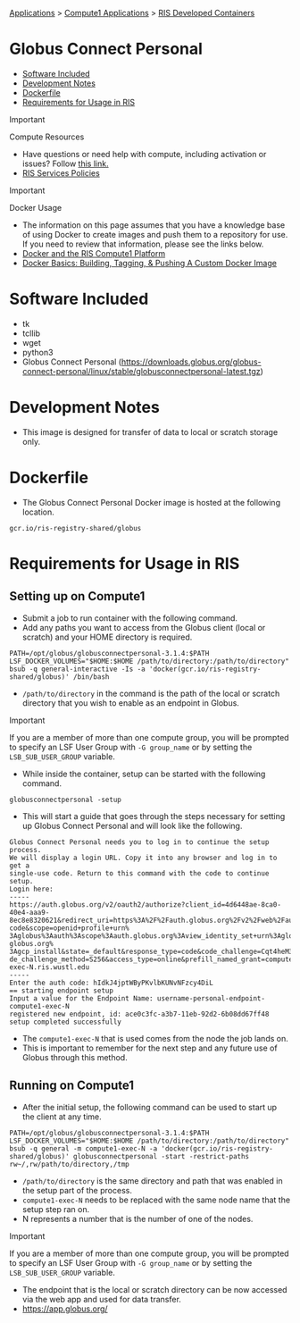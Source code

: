 
[Applications](../../../Applications.md) > [Compute1 Applications](../../Compute1%20Applications.md) > [RIS Developed Containers](../RIS%20Developed%20Containers.md)

# Globus Connect Personal

- [Software Included](#software-included)
- [Development Notes](#development-notes)
- [Dockerfile](#dockerfile)
- [Requirements for Usage in RIS](#requirements-for-usage-in-ris)

> [!IMPORTANT]
> Compute Resources
>
> - Have questions or need help with compute, including activation or issues? Follow [this link.](https://washu.atlassian.net/servicedesk/customer/portal/2/group/6/create/43)
> - [RIS Services Policies](../../../RIS%20Services%20Policies.md)

> [!IMPORTANT]
> Docker Usage
>
> - The information on this page assumes that you have a knowledge base of using Docker to create images and push them to a repository for use. If you need to review that information, please see the links below.
> - [Docker and the RIS Compute1 Platform](../../../Compute1/Docker%20and%20the%20RIS%20Compute1%20Platform.md)
> - [Docker Basics: Building, Tagging, & Pushing A Custom Docker Image](../../../Docker/Docker%20Basics_%20Building,%20Tagging,%20&%20Pushing%20A%20Custom%20Docker%20Image.md)

# Software Included

- tk
- tcllib
- wget
- python3
- Globus Connect Personal (<https://downloads.globus.org/globus-connect-personal/linux/stable/globusconnectpersonal-latest.tgz>)

# Development Notes

- This image is designed for transfer of data to local or scratch storage only.

# Dockerfile

- The Globus Connect Personal Docker image is hosted at the following location.

```
gcr.io/ris-registry-shared/globus
```

# Requirements for Usage in RIS

## Setting up on Compute1

- Submit a job to run container with the following command.
- Add any paths you want to access from the Globus client (local or scratch) and your HOME directory is required.

```
PATH=/opt/globus/globusconnectpersonal-3.1.4:$PATH LSF_DOCKER_VOLUMES="$HOME:$HOME /path/to/directory:/path/to/directory" bsub -q general-interactive -Is -a 'docker(gcr.io/ris-registry-shared/globus)' /bin/bash
```

- `/path/to/directory` in the command is the path of the local or scratch directory that you wish to enable as an endpoint in Globus.

> [!IMPORTANT]
> If you are a member of more than one compute group, you will be prompted to specify an LSF User Group with `-G group_name` or by setting the `LSB_SUB_USER_GROUP` variable.

- While inside the container, setup can be started with the following command.

```
globusconnectpersonal -setup
```

- This will start a guide that goes through the steps necessary for setting up Globus Connect Personal and will look like the following.

```
Globus Connect Personal needs you to log in to continue the setup process.
We will display a login URL. Copy it into any browser and log in to get a
single-use code. Return to this command with the code to continue setup.
Login here:
-----
https://auth.globus.org/v2/oauth2/authorize?client_id=4d6448ae-8ca0-40e4-aaa9-
8ec8e8320621&redirect_uri=https%3A%2F%2Fauth.globus.org%2Fv2%2Fweb%2Fauth-code&scope=openid+profile+urn%
3Aglobus%3Aauth%3Ascope%3Aauth.globus.org%3Aview_identity_set+urn%3Aglobus%3Aauth%3Ascope%3Atransfer.api.
globus.org%
3Agcp_install&state=_default&response_type=code&code_challenge=Cqt4heM3uz7n_QRRbNjtXheBckZVf9UESZREwjc4xVA&co
de_challenge_method=S256&access_type=online&prefill_named_grant=compute1-exec-N.ris.wustl.edu
-----
Enter the auth code: hIdkJ4jptWByPKvlbKUNvNFzcy4DiL
== starting endpoint setup
Input a value for the Endpoint Name: username-personal-endpoint-compute1-exec-N
registered new endpoint, id: ace0c3fc-a3b7-11eb-92d2-6b08dd67ff48
setup completed successfully
```

- The `compute1-exec-N` that is used comes from the node the job lands on.
- This is important to remember for the next step and any future use of Globus through this method.

## Running on Compute1

- After the initial setup, the following command can be used to start up the client at any time.

```
PATH=/opt/globus/globusconnectpersonal-3.1.4:$PATH LSF_DOCKER_VOLUMES="$HOME:$HOME /path/to/directory:/path/to/directory" bsub -q general -m compute1-exec-N -a 'docker(gcr.io/ris-registry-shared/globus)' globusconnectpersonal -start -restrict-paths rw~/,rw/path/to/directory,/tmp
```

- `/path/to/directory` is the same directory and path that was enabled in the setup part of the process.
- `compute1-exec-N` needs to be replaced with the same node name that the setup step ran on.
- N represents a number that is the number of one of the nodes.

> [!IMPORTANT]
> If you are a member of more than one compute group, you will be prompted to specify an LSF User Group with `-G group_name` or by setting the `LSB_SUB_USER_GROUP` variable.

- The endpoint that is the local or scratch directory can be now accessed via the web app and used for data transfer.
- <https://app.globus.org/>
